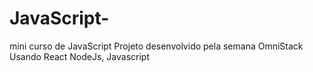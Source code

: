 # JavaScript-
mini curso de JavaScript
Projeto desenvolvido pela semana OmniStack 
Usando React NodeJs, Javascript  
